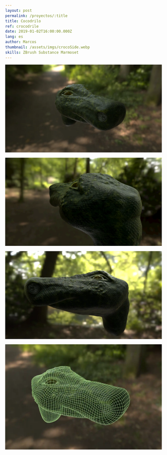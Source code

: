 ```yaml
---
layout: post
permalink: /proyectos/:title
title: Cocodrilo
ref: crocodrile
date: 2019-01-02T16:00:00.000Z
lang: es
author: Marcos
thumbnail: /assets/imgs/crocoSide.webp
skills: ZBrush Substance Marmoset
---
```

![crocoFront](/assets/imgs/crocoFront.webp "Frontal del cocodrilo")

![crocoAtras](/assets/imgs/crocoBack.webp "Espalda del cocodrilo")

![crocoLado](/assets/imgs/crocoSide.webp "Lado del cocodrilo")

![crocoMalla](/assets/imgs/crocoMesh.webp "Malla poligonal del cocodrilo")
